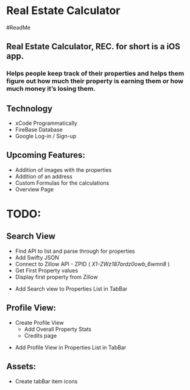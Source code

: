 # Real Estate Calculator
#ReadMe
## Real Estate Calculator, REC. for short is a iOS app.
### Helps people keep track of their properties and helps them figure out how much their property is earning them or how much money it’s losing them.

## Technology
* xCode Programmatically
* FireBase Database
* Google Log-in / Sign-up

## Upcoming Features:
* Addition of images with the properties
* Addition of an address
* Custom Formulas for the calculations
* Overview Page

# TODO:
## Search View
- Find API to list and parse through for properties
- Add Swifty JSON
- Connect to Zillow API - ZPID ( *X1-ZWz187ardz0owb_6wmn8* )
- Get First Property values
- Display first property from Zillow
+ Add Search view to Properties List in TabBar

## Profile View:
- Create Profile View
	- Add Overall Property Stats
	- Credits page
+ Add Profile View in Properties List in TabBar

## Assets:
+ Create tabBar item icons
